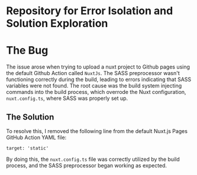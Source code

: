 # Repository for Error Isolation and Solution Exploration

# The Bug

The issue arose when trying to upload a nuxt project to Github pages using the default Github Action called `NuxtJs`. The SASS preprocessor wasn't functioning correctly during the build, leading to errors indicating that SASS variables were not found. The root cause was the build system injecting commands into the build process, which overrode the Nuxt configuration, `nuxt.config.ts`, where SASS was properly set up.

## The Solution

To resolve this, I removed the following line from the default Nuxt.js Pages GitHub Action YAML file:

`target: 'static'`

By doing this, the `nuxt.config.ts` file was correctly utilized by the build process, and the SASS preprocessor began working as expected.
